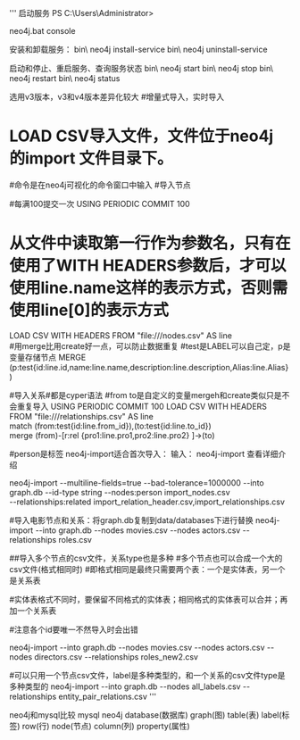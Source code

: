 '''
启动服务
PS C:\Users\Administrator> 

neo4j.bat console 

安装和卸载服务：
bin\ neo4j install-service
bin\ neo4j uninstall-service

启动和停止、重启服务、查询服务状态
bin\ neo4j start 
bin\ neo4j stop 
bin\ neo4j restart 
bin\ neo4j status


选用v3版本，v3和v4版本差异化较大
#增量式导入，实时导入
# LOAD CSV导入文件，文件位于neo4j 的import 文件目录下。
#命令是在neo4j可视化的命令窗口中输入
#导入节点  

#每满100提交一次
 USING PERIODIC COMMIT 100
# 从文件中读取第一行作为参数名，只有在使用了WITH HEADERS参数后，才可以使用line.name这样的表示方式，否则需使用line[0]的表示方式
 LOAD CSV WITH HEADERS  FROM "file:///nodes.csv" AS line  
#用merge比用create好一点，可以防止数据重复 
#test是LABEL可以自己定，p是变量存储节点
 MERGE (p:test{id:line.id,name:line.name,description:line.description,Alias:line.Alias})
 
#导入关系#都是cyper语法
#from to是自定义的变量mergeh和create类似只是不会重复导入
 USING PERIODIC COMMIT 100
 LOAD CSV WITH HEADERS FROM "file:///relationships.csv" AS line  
 match (from:test{id:line.from_id}),(to:test{id:line.to_id})  
 merge (from)-[r:rel {pro1:line.pro1,pro2:line.pro2} ]->(to)
 
 
#person是标签
neo4j-import适合首次导入：
输入：  neo4j-import  查看详细介绍
 
 neo4j-import --multiline-fields=true 
              --bad-tolerance=1000000
              --into graph.db 
              --id-type string 
              --nodes:person import_nodes.csv  
              --relationships:related import_relation_header.csv,import_relationships.csv


#导入电影节点和关系：将graph.db复制到data/databases下进行替换
neo4j-import --into graph.db --nodes movies.csv --nodes actors.csv --relationships roles.csv

##导入多个节点的csv文件，关系type也是多种
#多个节点也可以合成一个大的csv文件(格式相同时)
#即格式相同是最终只需要两个表：一个是实体表，另一个是关系表

#实体表格式不同时，要保留不同格式的实体表；相同格式的实体表可以合并；再加一个关系表

#注意各个id要唯一不然导入时会出错


neo4j-import --into graph.db --nodes movies.csv --nodes actors.csv --nodes directors.csv --relationships roles_new2.csv

#可以只用一个节点csv文件，label是多种类型的，和一个关系的csv文件type是多种类型的
neo4j-import --into graph.db  --nodes all_labels.csv --relationships entity_pair_relations.csv
'''

neo4j和mysql比较
mysql     neo4j
 database(数据库)    graph(图)
 table(表)       label(标签)
 row(行)         node(节点)
 column(列)      property(属性)